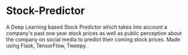 # Stock-Predictor
A Deep Learning based Stock Predictor which takes into account a company's past one year stock prices as well as public perception about the company on social media to predict their coming stock prices. Made using Flask, TensorFlow, Tweepy.
